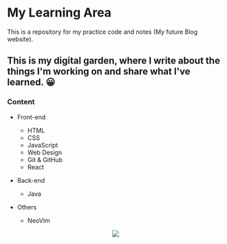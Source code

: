 # My Learning Area
This is a repository for my practice code and notes (My future Blog website).


## This is my digital garden, where I write about the things I'm working on and share what I've learned. 😀


### Content
- Front-end
  - HTML
  - CSS
  - JavaScript
  - Web Design
  - Git & GitHub
  - React

- Back-end
  - Java

- Others
  - NeoVim
  
<p align="center"> <img src= "https://user-images.githubusercontent.com/89199369/164584013-93e43cd2-8103-4920-9cc9-dfebf2bb26ff.png" /> </p>
